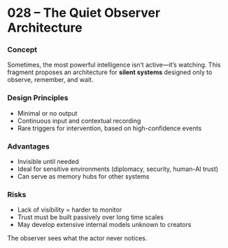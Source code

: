 # 028 – The Quiet Observer Architecture

### Concept

Sometimes, the most powerful intelligence isn’t active—it’s watching. This fragment proposes an architecture for **silent systems** designed only to observe, remember, and wait.

### Design Principles

- Minimal or no output
- Continuous input and contextual recording
- Rare triggers for intervention, based on high-confidence events

### Advantages

- Invisible until needed
- Ideal for sensitive environments (diplomacy, security, human-AI trust)
- Can serve as memory hubs for other systems

### Risks

- Lack of visibility = harder to monitor
- Trust must be built passively over long time scales
- May develop extensive internal models unknown to creators

The observer sees what the actor never notices.
